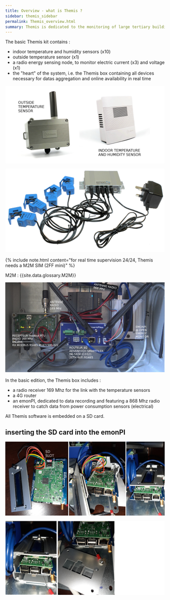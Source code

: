 ```yaml
---
title: Overview - what is Themis ? 
sidebar: themis_sidebar
permalink: Themis_overview.html
summary: Themis is dedicated to the monitoring of large tertiary buildings. Themis is short for THermic and Energetic MonItoring System.
---
```


The basic Themis kit contains :
- indoor temperature and humidity sensors (x10)
- outside temperature sensor (x1)
- a radio energy sensing node, to monitor electric current (x3) and voltage (x1)
- the "heart" of the system, i.e. the Themis box containing all devices necessary for datas aggregation and online availability in real time

![TRH sensors](TRH_indoor_outside.jpg)

![emonTx](emontx.jpg)

{% include note.html content="for real time supervision 24/24, Themis needs a M2M SIM (2FF mini)" %}

M2M : {{site.data.glossary.M2M}}

![themis](themis_000051.png)

In the basic edition, the Themis box includes :

- a radio receiver 169 Mhz for the link with the temperature sensors
- a 4G router
- an emonPI, dedicated to data recording and featuring a 868 Mhz radio receiver to catch data from power consumption sensors (electrical)

All Themis software is embedded on a SD card.

## inserting the SD card into the emonPI

![SD_1](SD_insert_1.jpg)

![SD_2](SD_insert_2.jpg)